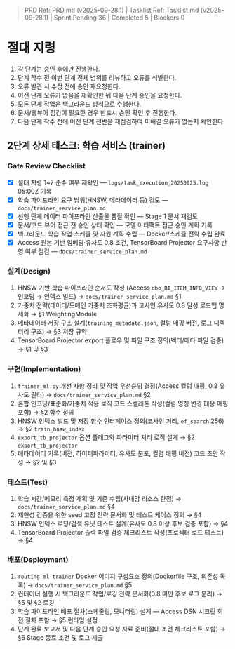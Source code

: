 ﻿> PRD Ref: PRD.md (v2025-09-28.1) | Tasklist Ref: Tasklist.md (v2025-09-28.1) | Sprint Pending 36 | Completed 5 | Blockers 0

# 절대 지령
1. 각 단계는 승인 후에만 진행한다.
2. 단계 착수 전 이번 단계 전체 범위를 리뷰하고 오류를 식별한다.
3. 오류 발견 시 수정 전에 승인 재요청한다.
4. 이전 단계 오류가 없음을 재확인한 뒤 다음 단계 승인을 요청한다.
5. 모든 단계 작업은 백그라운드 방식으로 수행한다.
6. 문서/웹뷰어 점검이 필요한 경우 반드시 승인 확인 후 진행한다.
7. 다음 단계 착수 전에 이전 단계 전반을 재점검하여 미해결 오류가 없는지 확인한다.

## 2단계 상세 태스크: 학습 서비스 (trainer)

### Gate Review Checklist
- [x] 절대 지령 1~7 준수 여부 재확인 — `logs/task_execution_20250925.log` 05:00Z 기록
- [x] 학습 파이프라인 요구 범위(HNSW, 메타데이터 등) 검토 — `docs/trainer_service_plan.md`
- [x] 선행 단계 데이터 파이프라인 산출물 품질 확인 — Stage 1 문서 재검토
- [x] 문서/코드 뷰어 접근 전 승인 상태 확인 — 모델 아티팩트 접근 승인 계획 기록
- [x] 백그라운드 학습 작업 스케줄 및 자원 계획 수립 — Docker/스케줄 전략 수립 완료
- [x] Access 원본 기반 임베딩·유사도 0.8 조건, TensorBoard Projector 요구사항 반영 여부 점검 — `docs/trainer_service_plan.md`

### 설계(Design)
1. HNSW 기반 학습 파이프라인 순서도 작성 (Access `dbo_BI_ITEM_INFO_VIEW` → 인코딩 → 인덱스 빌드) → `docs/trainer_service_plan.md` §1
2. 가중치 전략(데이터/도메인 가중치 조화평균)과 코사인 유사도 0.8 달성 로드맵 명세화 → §1 WeightingModule
3. 메타데이터 저장 구조 설계(`training_metadata.json`, 컬럼 매핑 버전, 로그 디렉터리 구조) → §3 저장 규약
4. TensorBoard Projector export 플로우 및 파일 구조 정의(벡터/메타 파일 검증) → §1 및 §3

### 구현(Implementation)
1. `trainer_ml.py` 개선 사항 정리 및 작업 우선순위 결정(Access 컬럼 매핑, 0.8 유사도 필터) → `docs/trainer_service_plan.md` §2
2. 혼합 인코딩/표준화/가중치 적용 로직 코드 스켈레톤 작성(컬럼 명칭 변경 대응 매핑 포함) → §2 함수 정의
3. HNSW 인덱스 빌드 및 저장 함수 인터페이스 정의(코사인 거리, `ef_search` 256) → §2 `train_hnsw_index`
4. `export_tb_projector` 옵션 플래그와 파라미터 처리 로직 설계 → §2 `export_tb_projector`
5. 메타데이터 기록(버전, 하이퍼파라미터, 유사도 분포, 컬럼 매핑 버전) 코드 초안 작성 → §2 및 §3

### 테스트(Test)
1. 학습 시간/메모리 측정 계획 및 기준 수립(사내망 리소스 한정) → `docs/trainer_service_plan.md` §4
2. 재현성 검증을 위한 seed 고정 전략 문서화 및 테스트 케이스 정의 → §4
3. HNSW 인덱스 로딩/검색 유닛 테스트 설계(유사도 0.8 이상 후보 검증 포함) → §4
4. TensorBoard Projector 출력 파일 검증 체크리스트 작성(프로젝터 로드 테스트) → §4

### 배포(Deployment)
1. `routing-ml-trainer` Docker 이미지 구성요소 정의(Dockerfile 구조, 의존성 목록) → `docs/trainer_service_plan.md` §5
2. 컨테이너 실행 시 백그라운드 작업/로깅 전략 문서화(0.8 미만 후보 로그 분리) → §5 및 §2 로깅
3. 학습 파이프라인 배포 절차(스케줄링, 모니터링) 설계 — Access DSN 시크릿 회전 절차 포함 → §5 런타임 설정
4. 단계 완료 보고서 및 다음 단계 승인 요청 자료 준비(절대 조건 체크리스트 포함) → §6 Stage 종료 조건 및 로그 제출
